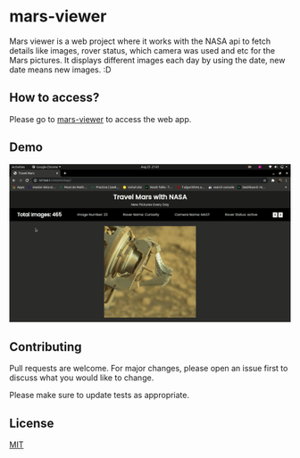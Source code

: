 # mars-viewer
Mars viewer is a web project where it works with the NASA api to fetch details like images, rover status, which camera was used and etc for the Mars pictures. It displays different images each day by using the date, new date means new images. :D

## How to access?
Please go to [mars-viewer](https://dipanshparmar.github.io/mars-viewer/) to access the web app.

## Demo
![Demo](demos/demo.gif)

## Contributing
Pull requests are welcome. For major changes, please open an issue first to discuss what you would like to change.

Please make sure to update tests as appropriate.

## License
[MIT](https://choosealicense.com/licenses/mit/)
